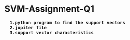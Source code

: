 # SVM-Assignment-Q1

<pre>
  <strong>1.python program to find the support vectors<strong>
  <strong>2.jupiter file<strong>
  <strong>3.support vector characteristics<strong>
</pre>
